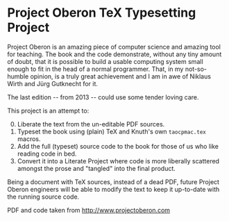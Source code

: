 # Project Oberon TeX Typesetting Project

Project Oberon is an amazing piece of computer science and amazing
tool for teaching. The book and the code demonstrate, without any tiny
amount of doubt, that it is possible to build a usable computing
system small enough to fit in the head of a normal programmer. That,
in my not-so-humble opinion, is a truly great achievement and I am in
awe of Niklaus Wirth and Jürg Gutknecht for it.

The last edition -- from 2013 -- could use some tender loving care.

This project is an attempt to:

0. Liberate the text from the un-editable PDF sources.
1. Typeset the book using (plain) TeX and Knuth's own `taocpmac.tex` macros.
2. Add the full (typeset) source code to the book for those of us who like reading code in bed.
3. Convert it into a Literate Project where code is more liberally scattered amongst the prose and "tangled" into the final product.

Being a document with TeX sources, instead of a dead PDF, future
Project Oberon engineers will be able to modify the text to keep it
up-to-date with the running source code.

PDF and code taken from http://www.projectoberon.com


